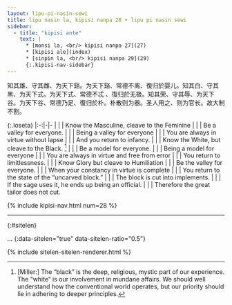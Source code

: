 ```yaml
---
layout: lipu-pi-nasin-sewi
title: lipu nasin la, kipisi nanpa 28 • lipu pi nasin sewi
sidebar:
  - title: "kipisi ante"
    text: |
      * [monsi la, <br/> kipisi nanpa 27](27)
      * [kipisi ale](index)
      * [sinpin la, <br/> kipisi nanpa 29](29)
      {:.kipisi-nav-sidebar}
---
```


知其雄、守其雌、为天下谿。为天下谿、常德不离、復归於婴儿。知其白、守其黑、为天下式。为天下式、常德不忒 、復归於无极。知其荣、守其辱、为天下谷。为天下谷、常德乃足、復归於朴。朴散则为器。圣人用之、则为官长。故大制不割。

{:.loseta}
|:-:|-|-
|  |  | Know the Masculine, cleave to the Feminine
|  |  | Be a valley for everyone.
|  |  | Being a valley for everyone
|  |  | You are always in virtue without lapse
|  |  | And you return to infancy.
|  |  | Know the White, but cleave to the Black. [^1]
|  |  | Be a model for everyone.
|  |  | Being a model for everyone
|  |  | You are always in virtue and free from error
|  |  | You return to limitlessness.
|  |  | Know Glory but cleave to Humiliation
|  |  | Be the valley for everyone.
|  |  | When your constancy in virtue is complete
|  |  | You return to the state of the “uncarved block.”
|  |  | The block is cut into implements.
|  |  | If the sage uses it, he ends up being an official.
|  |  | Therefore the great tailor does not cut.

[^1]: [Miller:] The “black” is the deep, religious, mystic part of our experience. The “white” is our involvement in mundane affairs. We should well understand how the conventional world operates, but our priority should lie in adhering to deeper principles.

{% include kipisi-nav.html num=28 %}

-------
{:#sitelen}

...
{:data-sitelen="true" data-sitelen-ratio="0.5"}

{% include sitelen-sitelen-renderer.html %}
